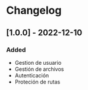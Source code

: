 # Changelog
## [1.0.0] - 2022-12-10
### Added
- Gestion de usuario
- Gestión de archivos
- Autenticación
- Proteción de rutas